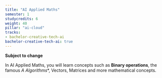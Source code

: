 ```yaml
---
title: "AI Applied Maths"
semester: 1
studycredits: 6
weight: 40
pillar: "ai-cloud"
tracks:
- bachelor-creative-tech-ai
bachelor-creative-tech-ai: true
---
```

**Subject to change**

In AI Applied Maths, you will learn concepts such as **Binary operations**, the famous **A* Algorithms**, Vectors, Matrices and more mathematical concepts.
